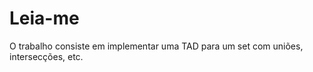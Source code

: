 <h1> Leia-me </h2>
O trabalho consiste em implementar uma TAD para um set com uniões, intersecções, etc.
